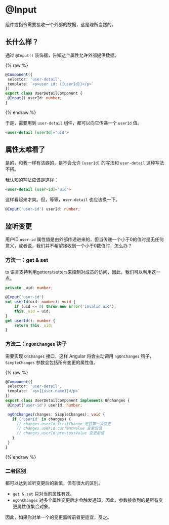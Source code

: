 # @Input

组件或指令需要接收一个外部的数据，这是理所当然的。

## 长什么样？

通过 `@Input()` 装饰器，告知这个属性允许外部提供数据。

{% raw %}
 ```typescript
@Component({
  selector: 'user-detail',
  template: `<p>user id: {{userId}}</p>`
})
export class UserDetailComponent {
  @Input() userId: number;
}
``` 
{% endraw %}

于是，需要用到 `user-detail` 组件，都可以向它传递一个 `userId` 值。

```html
<user-detail [userId]="uid">
```

## 属性太难看了

是的，和我一样有洁癖的，是不会允许 `[userId]` 的写法和 `user-detail` 这种写法不搭。

我认知的写法应该是这样：

```html
<user-detail [user-id]="uid">
```

这样看起来才爽。但，等等，`user-detail` 也应该换一下。

```typescript
@Input('user-id') userId: number;
```

## 监听变更

用户ID `user-id` 属性值是由外部传递进来的，但当传递一个小于0的值时是无任何意义，或者说，我们并不希望接收到一个小于0数值时，怎么办？

### 方法一：get & set

ts 语言支持利用getters/setters来控制对成员的访问，因此，我们可以利用这一点。

```typescript
private _uid: number;

@Input('user-id')
set userId(uid: number): void {
    if (uid <= 0) throw new Error('invalid uid');
    this._uid = uid;
}
get userId(): number {
    return this._uid;
}
```

### 方法二：`ngOnChanges` 钩子

需要实现 `OnChanges` 接口，这样 Angular 将会主动调用 `ngOnChanges` 钩子，`SimpleChanges` 参数会包括所有变更的属性值。

{% raw %}
 ```typescript
@Component({
  selector: 'user-detail',
  template: `<p>{{user.name}}</p>`
})
export class UserDetailComponent implements OnChanges {
  @Input('user-id') userId: number;

  ngOnChanges(changes: SimpleChanges): void {
    if ('userId' in changes) {
      // changes.userId.firstChange 是否第一次变更
      // changes.userId.currentValue 变更后值
      // changes.userId.previousValue 变更前值
    }
  }
}
``` 
{% endraw %}

### 二者区别

都可以达到监听变更后的新值，但有很大的区别。

+ `get & set` 只对当前属性有效。
+ `ngOnChanges` 对多个属性变更后才会触发通知，因此，参数接收到的是所有变更属性值集合对象。

因此，如果你对单一个的变更监听前者更适宜，反之。